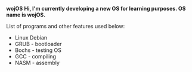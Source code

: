 <strong>wojOS</strong>
<b>Hi, I'm  currently developing a new OS for learning purposes. OS name is wojOS.</b>

List of programs and other features used below:
  - Linux Debian
  - GRUB - bootloader
  - Bochs - testing OS
  - GCC - compiling
  - NASM - assembly
